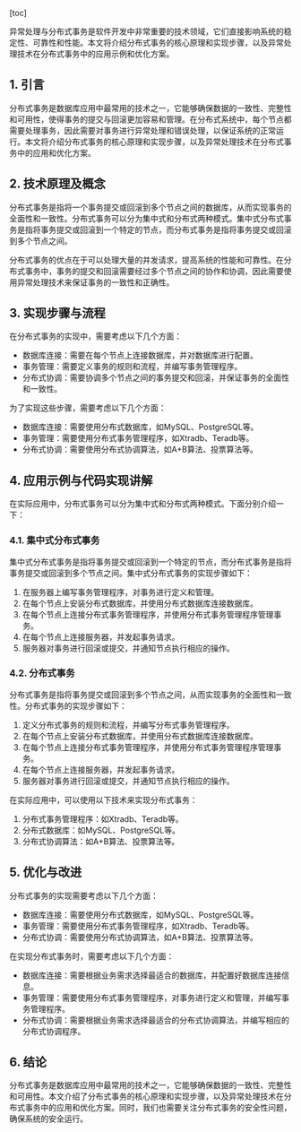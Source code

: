 
[toc]                    
                
                
异常处理与分布式事务是软件开发中非常重要的技术领域，它们直接影响系统的稳定性、可靠性和性能。本文将介绍分布式事务的核心原理和实现步骤，以及异常处理技术在分布式事务中的应用示例和优化方案。

## 1. 引言

分布式事务是数据库应用中最常用的技术之一，它能够确保数据的一致性、完整性和可用性，使得事务的提交与回滚更加容易和管理。在分布式系统中，每个节点都需要处理事务，因此需要对事务进行异常处理和错误处理，以保证系统的正常运行。本文将介绍分布式事务的核心原理和实现步骤，以及异常处理技术在分布式事务中的应用和优化方案。

## 2. 技术原理及概念

分布式事务是指将一个事务提交或回滚到多个节点之间的数据库，从而实现事务的全面性和一致性。分布式事务可以分为集中式和分布式两种模式。集中式分布式事务是指将事务提交或回滚到一个特定的节点，而分布式事务是指将事务提交或回滚到多个节点之间。

分布式事务的优点在于可以处理大量的并发请求，提高系统的性能和可靠性。在分布式事务中，事务的提交和回滚需要经过多个节点之间的协作和协调，因此需要使用异常处理技术来保证事务的一致性和正确性。

## 3. 实现步骤与流程

在分布式事务的实现中，需要考虑以下几个方面：

- 数据库连接：需要在每个节点上连接数据库，并对数据库进行配置。
- 事务管理：需要定义事务的规则和流程，并编写事务管理程序。
- 分布式协调：需要协调多个节点之间的事务提交和回滚，并保证事务的全面性和一致性。

为了实现这些步骤，需要考虑以下几个方面：

- 数据库连接：需要使用分布式数据库，如MySQL、PostgreSQL等。
- 事务管理：需要使用分布式事务管理程序，如Xtradb、Teradb等。
- 分布式协调：需要使用分布式协调算法，如A+B算法、投票算法等。

## 4. 应用示例与代码实现讲解

在实际应用中，分布式事务可以分为集中式和分布式两种模式。下面分别介绍一下：

### 4.1. 集中式分布式事务

集中式分布式事务是指将事务提交或回滚到一个特定的节点，而分布式事务是指将事务提交或回滚到多个节点之间。集中式分布式事务的实现步骤如下：

1. 在服务器上编写事务管理程序，对事务进行定义和管理。
2. 在每个节点上安装分布式数据库，并使用分布式数据库连接数据库。
3. 在每个节点上连接分布式事务管理程序，并使用分布式事务管理程序管理事务。
4. 在每个节点上连接服务器，并发起事务请求。
5. 服务器对事务进行回滚或提交，并通知节点执行相应的操作。

### 4.2. 分布式事务

分布式事务是指将事务提交或回滚到多个节点之间，从而实现事务的全面性和一致性。分布式事务的实现步骤如下：

1. 定义分布式事务的规则和流程，并编写分布式事务管理程序。
2. 在每个节点上安装分布式数据库，并使用分布式数据库连接数据库。
3. 在每个节点上连接分布式事务管理程序，并使用分布式事务管理程序管理事务。
4. 在每个节点上连接服务器，并发起事务请求。
5. 服务器对事务进行回滚或提交，并通知节点执行相应的操作。

在实际应用中，可以使用以下技术来实现分布式事务：

1. 分布式事务管理程序：如Xtradb、Teradb等。
2. 分布式数据库：如MySQL、PostgreSQL等。
3. 分布式协调算法：如A+B算法、投票算法等。

## 5. 优化与改进

分布式事务的实现需要考虑以下几个方面：

- 数据库连接：需要使用分布式数据库，如MySQL、PostgreSQL等。
- 事务管理：需要使用分布式事务管理程序，如Xtradb、Teradb等。
- 分布式协调：需要使用分布式协调算法，如A+B算法、投票算法等。

在实现分布式事务时，需要考虑以下几个方面：

- 数据库连接：需要根据业务需求选择最适合的数据库，并配置好数据库连接信息。
- 事务管理：需要使用分布式事务管理程序，对事务进行定义和管理，并编写事务管理程序。
- 分布式协调：需要根据业务需求选择最适合的分布式协调算法，并编写相应的分布式协调程序。

## 6. 结论

分布式事务是数据库应用中最常用的技术之一，它能够确保数据的一致性、完整性和可用性。本文介绍了分布式事务的核心原理和实现步骤，以及异常处理技术在分布式事务中的应用和优化方案。同时，我们也需要关注分布式事务的安全性问题，确保系统的安全运行。

